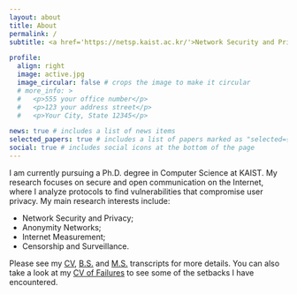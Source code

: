 ```yaml
---
layout: about
title: About
permalink: /
subtitle: <a href='https://netsp.kaist.ac.kr/'>Network Security and Privacy Research Lab at KAIST</a>

profile:
  align: right
  image: active.jpg
  image_circular: false # crops the image to make it circular
  # more_info: >
  #   <p>555 your office number</p>
  #   <p>123 your address street</p>
  #   <p>Your City, State 12345</p>

news: true # includes a list of news items
selected_papers: true # includes a list of papers marked as "selected={true}"
social: true # includes social icons at the bottom of the page
---
```


I am currently pursuing a Ph.D. degree in Computer Science at KAIST.
My research focuses on secure and open communication on the Internet, where I analyze protocols to find vulnerabilities that compromise user privacy. My main research interests include:
- Network Security and Privacy;
- Anonymity Networks;
- Internet Measurement;
- Censorship and Surveillance.

Please see my [CV](assets/pdf/CV.pdf), [B.S.](assets/pdf/Transcript_BS.pdf) and [M.S.](assets/pdf/Transcript_MS.pdf) transcripts for more details.
You can also take a look at my [CV of Failures](assets/pdf/CVF.pdf) to see some of the setbacks I have encountered.